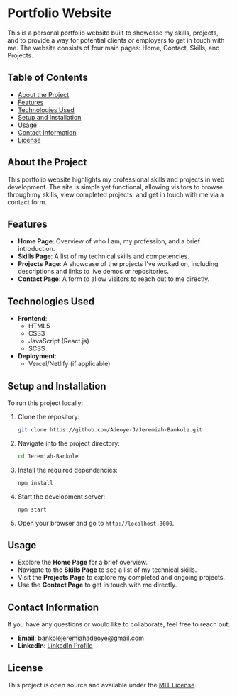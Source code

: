 # Portfolio Website

This is a personal portfolio website built to showcase my skills, projects, and to provide a way for potential clients or employers to get in touch with me. The website consists of four main pages: Home, Contact, Skills, and Projects.

## Table of Contents
- [About the Project](#about-the-project)
- [Features](#features)
- [Technologies Used](#technologies-used)
- [Setup and Installation](#setup-and-installation)
- [Usage](#usage)
- [Contact Information](#contact-information)
- [License](#license)

## About the Project
This portfolio website highlights my professional skills and projects in web development. The site is simple yet functional, allowing visitors to browse through my skills, view completed projects, and get in touch with me via a contact form.

## Features
- **Home Page**: Overview of who I am, my profession, and a brief introduction.
- **Skills Page**: A list of my technical skills and competencies.
- **Projects Page**: A showcase of the projects I've worked on, including descriptions and links to live demos or repositories.
- **Contact Page**: A form to allow visitors to reach out to me directly.

## Technologies Used
- **Frontend**: 
  - HTML5
  - CSS3
  - JavaScript (React.js)
  - SCSS
- **Deployment**: 
  - Vercel/Netlify (if applicable)

## Setup and Installation

To run this project locally:

1. Clone the repository:
   ```bash
   git clone https://github.com/Adeoye-J/Jeremiah-Bankole.git
   ```

2. Navigate into the project directory:
   ```bash
   cd Jeremiah-Bankole
   ```

3. Install the required dependencies:
   ```bash
   npm install
   ```

4. Start the development server:
   ```bash
   npm start
   ```

5. Open your browser and go to `http://localhost:3000`.

## Usage
- Explore the **Home Page** for a brief overview.
- Navigate to the **Skills Page** to see a list of my technical skills.
- Visit the **Projects Page** to explore my completed and ongoing projects.
- Use the **Contact Page** to get in touch with me directly.

## Contact Information
If you have any questions or would like to collaborate, feel free to reach out:

- **Email**: bankolejeremiahadeoye@gmail.com
- **LinkedIn**: [LinkedIn Profile](https://www.linkedin.com/in/jeremiah-bankole)

## License
This project is open source and available under the [MIT License](LICENSE).

